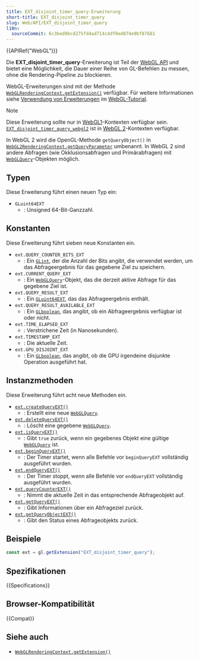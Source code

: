 ```yaml
---
title: EXT_disjoint_timer_query-Erweiterung
short-title: EXT_disjoint_timer_query
slug: Web/API/EXT_disjoint_timer_query
l10n:
  sourceCommit: 6c3bed9bcd275fd4ad714c4df0ed874e9bf87681
---
```


{{APIRef("WebGL")}}

Die **EXT_disjoint_timer_query**-Erweiterung ist Teil der [WebGL API](/de/docs/Web/API/WebGL_API) und bietet eine Möglichkeit, die Dauer einer Reihe von GL-Befehlen zu messen, ohne die Rendering-Pipeline zu blockieren.

WebGL-Erweiterungen sind mit der Methode [`WebGLRenderingContext.getExtension()`](/de/docs/Web/API/WebGLRenderingContext/getExtension) verfügbar. Für weitere Informationen siehe [Verwendung von Erweiterungen](/de/docs/Web/API/WebGL_API/Using_Extensions) im [WebGL-Tutorial](/de/docs/Web/API/WebGL_API/Tutorial).

> [!NOTE]
> Diese Erweiterung sollte nur in [WebGL1](/de/docs/Web/API/WebGLRenderingContext)-Kontexten verfügbar sein. [`EXT_disjoint_timer_query_webgl2`](/de/docs/Web/API/EXT_disjoint_timer_query_webgl2) ist in [WebGL 2](/de/docs/Web/API/WebGL2RenderingContext)-Kontexten verfügbar.
>
> In WebGL 2 wird die OpenGL-Methode `getQueryObject()` in [`WebGL2RenderingContext.getQueryParameter`](/de/docs/Web/API/WebGL2RenderingContext/getQueryParameter) umbenannt.
> In WebGL 2 sind andere Abfragen (wie Okklusionsabfragen und Primärabfragen) mit [`WebGLQuery`](/de/docs/Web/API/WebGLQuery)-Objekten möglich.

## Typen

Diese Erweiterung führt einen neuen Typ ein:

- `GLuint64EXT`
  - : Unsigned 64-Bit-Ganzzahl.

## Konstanten

Diese Erweiterung führt sieben neue Konstanten ein.

- `ext.QUERY_COUNTER_BITS_EXT`
  - : Ein [`GLint`](/de/docs/Web/API/WebGL_API/Types), der die Anzahl der Bits angibt, die verwendet werden, um das Abfrageergebnis für das gegebene Ziel zu speichern.
- `ext.CURRENT_QUERY_EXT`
  - : Ein [`WebGLQuery`](/de/docs/Web/API/WebGLQuery)-Objekt, das die derzeit aktive Abfrage für das gegebene Ziel ist.
- `ext.QUERY_RESULT_EXT`
  - : Ein [`GLuint64EXT`](/de/docs/Web/API/WebGL_API/Types), das das Abfrageergebnis enthält.
- `ext.QUERY_RESULT_AVAILABLE_EXT`
  - : Ein [`GLboolean`](/de/docs/Web/API/WebGL_API/Types), das angibt, ob ein Abfrageergebnis verfügbar ist oder nicht.
- `ext.TIME_ELAPSED_EXT`
  - : Verstrichene Zeit (in Nanosekunden).
- `ext.TIMESTAMP_EXT`
  - : Die aktuelle Zeit.
- `ext.GPU_DISJOINT_EXT`
  - : Ein [`GLboolean`](/de/docs/Web/API/WebGL_API/Types), das angibt, ob die GPU irgendeine disjunkte Operation ausgeführt hat.

## Instanzmethoden

Diese Erweiterung führt acht neue Methoden ein.

- [`ext.createQueryEXT()`](/de/docs/Web/API/EXT_disjoint_timer_query/createQueryEXT)
  - : Erstellt eine neue [`WebGLQuery`](/de/docs/Web/API/WebGLQuery).
- [`ext.deleteQueryEXT()`](/de/docs/Web/API/EXT_disjoint_timer_query/deleteQueryEXT)
  - : Löscht eine gegebene [`WebGLQuery`](/de/docs/Web/API/WebGLQuery).
- [`ext.isQueryEXT()`](/de/docs/Web/API/EXT_disjoint_timer_query/isQueryEXT)
  - : Gibt `true` zurück, wenn ein gegebenes Objekt eine gültige [`WebGLQuery`](/de/docs/Web/API/WebGLQuery) ist.
- [`ext.beginQueryEXT()`](/de/docs/Web/API/EXT_disjoint_timer_query/beginQueryEXT)
  - : Der Timer startet, wenn alle Befehle vor `beginQueryEXT` vollständig ausgeführt wurden.
- [`ext.endQueryEXT()`](/de/docs/Web/API/EXT_disjoint_timer_query/endQueryEXT)
  - : Der Timer stoppt, wenn alle Befehle vor `endQueryEXT` vollständig ausgeführt wurden.
- [`ext.queryCounterEXT()`](/de/docs/Web/API/EXT_disjoint_timer_query/queryCounterEXT)
  - : Nimmt die aktuelle Zeit in das entsprechende Abfrageobjekt auf.
- [`ext.getQueryEXT()`](/de/docs/Web/API/EXT_disjoint_timer_query/getQueryEXT)
  - : Gibt Informationen über ein Abfrageziel zurück.
- [`ext.getQueryObjectEXT()`](/de/docs/Web/API/EXT_disjoint_timer_query/getQueryObjectEXT)
  - : Gibt den Status eines Abfrageobjekts zurück.

## Beispiele

```js
const ext = gl.getExtension("EXT_disjoint_timer_query");
```

## Spezifikationen

{{Specifications}}

## Browser-Kompatibilität

{{Compat}}

## Siehe auch

- [`WebGLRenderingContext.getExtension()`](/de/docs/Web/API/WebGLRenderingContext/getExtension)
